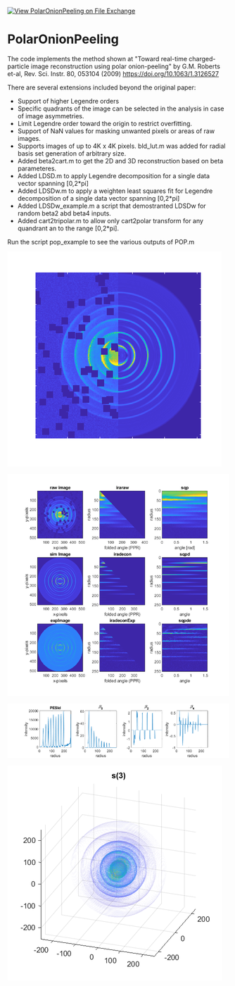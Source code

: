[![View PolarOnionPeeling on File Exchange](https://www.mathworks.com/matlabcentral/images/matlab-file-exchange.svg)](https://www.mathworks.com/matlabcentral/fileexchange/41064-polaronionpeeling)
# PolarOnionPeeling
The code implements the method shown at "Toward real-time charged-particle image reconstruction using polar onion-peeling" by G.M. Roberts et-al, Rev. Sci. Instr. 80, 053104 (2009)  https://doi.org/10.1063/1.3126527

There are several extensions included beyond the original paper:

* Support of higher Legendre orders
* Specific quadrants of the image can be selected in the analysis in case of image asymmetries.
* Limit Legendre order toward the origin to restrict overfitting.
* Support of NaN values for masking unwanted pixels or areas of raw images.
* Supports images of up to 4K x 4K pixels. bld_lut.m was added for radial basis set generation of arbitrary size. 
* Added beta2cart.m to get the 2D and 3D reconstruction based on beta parameteres. 
* Added LDSD.m to apply Legendre decomposition for a single data vector spanning [0,2*pi] 
* Added LDSDw.m to apply a weighten least squares fit for Legendre decomposition of a single data vector spanning [0,2*pi] 
* Added LDSDw_example.m a script that demostranted LDSDw for random beta2 abd beta4 inputs. 
* Added cart2tripolar.m to allow only cart2polar transform for any quandrant an to the range  [0,2*pi].

Run the script pop_example to see the various outputs of POP.m
  
  ![Fig1](https://github.com/adinatan/PolarOnionPeeling/blob/master/fig1.png)
  
  ![Fig2](https://github.com/adinatan/PolarOnionPeeling/blob/master/fig2.png)
  
  ![Fig3](https://github.com/adinatan/PolarOnionPeeling/blob/master/fig3.png)
  
  ![Fig4](https://github.com/adinatan/PolarOnionPeeling/blob/master/s3.png)
